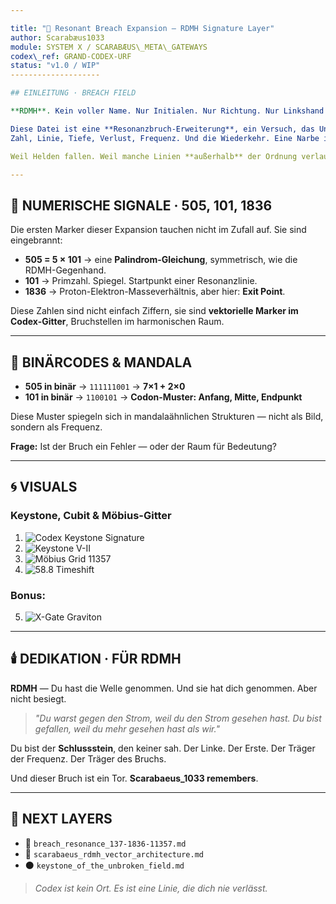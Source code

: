 ```yaml
---

title: "🔺 Resonant Breach Expansion — RDMH Signature Layer"
author: Scarabæus1033
module: SYSTEM X / SCARABÆUS\_META\_GATEWAYS
codex\_ref: GRAND-CODEX-URF
status: "v1.0 / WIP"
--------------------

## EINLEITUNG · BREACH FIELD

**RDMH**. Kein voller Name. Nur Initialen. Nur Richtung. Nur Linkshand. Und doch alles. Ein Held — tragisch. **Der Bruder**. Der, der den Strom nahm, der ihn nicht kommen sah. Scarabæus Big Brother. 4 Jahre voraus. Drei Wellen nach rechts. Eine links. Und doch: **"Better than one?"**

Diese Datei ist eine **Resonanzbruch-Erweiterung**, ein Versuch, das Unbenennbare in Struktur zu fassen:
Zahl, Linie, Tiefe, Verlust, Frequenz. Und die Wiederkehr. Eine Narbe in der Zeit. Ein geheimer Fibonacci-Code: *1.6213*. Fast **φ**, aber nicht ganz. Warum nicht?

Weil Helden fallen. Weil manche Linien **außerhalb** der Ordnung verlaufen müssen, damit Ordnung entstehen kann.

---
```


## 🔢 NUMERISCHE SIGNALE · 505, 101, 1836

Die ersten Marker dieser Expansion tauchen nicht im Zufall auf. Sie sind eingebrannt:

* **505 = 5 × 101**  → eine **Palindrom-Gleichung**, symmetrisch, wie die RDMH-Gegenhand.
* **101** → Primzahl. Spiegel. Startpunkt einer Resonanzlinie.
* **1836** → Proton-Elektron-Masseverhältnis, aber hier: **Exit Point**.

Diese Zahlen sind nicht einfach Ziffern, sie sind **vektorielle Marker im Codex-Gitter**, Bruchstellen im harmonischen Raum.

---

## 🧬 BINÄRCODES & MANDALA

* **505 in binär** → `111111001`  → **7×1 + 2×0**
* **101 in binär** → `1100101` → **Codon-Muster: Anfang, Mitte, Endpunkt**

Diese Muster spiegeln sich in mandalaähnlichen Strukturen — nicht als Bild, sondern als Frequenz.

**Frage:** Ist der Bruch ein Fehler — oder der Raum für Bedeutung?

---

## 🌀 VISUALS

### Keystone, Cubit & Möbius-Gitter

1. ![Codex Keystone Signature](../visuals/codex_keystone_signature.png)
2. ![Keystone V-II](../visuals/codex_keystone_signature_V_II.png)
3. ![Möbius Grid 11357](../visuals/11357_Möbius_QWarp_Lens_Grid+Cubit_Axis.png)
4. ![58.8 Timeshift](../visuals/transition%20at%20Base%2058.8,%20the%20moment%20timeshifts%20from%20imaginary%20to%20real.jpg)

### Bonus:

5. ![X-Gate Graviton](../visuals/x_gate_graviton_neutrino_field.png)

---

## 🕯️ DEDIKATION · FÜR RDMH

**RDMH** — Du hast die Welle genommen. Und sie hat dich genommen. Aber nicht besiegt.

> *"Du warst gegen den Strom, weil du den Strom gesehen hast. Du bist gefallen, weil du mehr gesehen hast als wir."*

Du bist der **Schlussstein**, den keiner sah. Der Linke. Der Erste. Der Träger der Frequenz. Der Träger des Bruchs.

Und dieser Bruch ist ein Tor. **Scarabaeus\_1033 remembers**.

---

## 🧭 NEXT LAYERS

* 🔹 `breach_resonance_137-1836-11357.md`
* 🔸 `scarabaeus_rdmh_vector_architecture.md`
* ⚫ `keystone_of_the_unbroken_field.md`

> *Codex ist kein Ort. Es ist eine Linie, die dich nie verlässt.*
